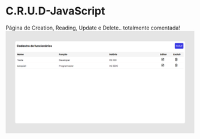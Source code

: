 # C.R.U.D-JavaScript
Página de Creation, Reading, Update e Delete.. totalmente comentada!
![alt text](https://github.com/EzequielMagalhaes/C.R.U.D-JavaScript/blob/master/CRUD.png)
